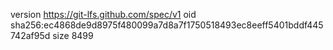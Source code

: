 version https://git-lfs.github.com/spec/v1
oid sha256:ec4868de9d8975f480099a7d8a7f1750518493ec8eeff5401bddf445742af95d
size 8499
